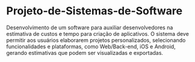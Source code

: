 # Projeto-de-Sistemas-de-Software
Desenvolvimento de um software para auxiliar desenvolvedores na estimativa de custos e tempo para criação de aplicativos.  O sistema deve permitir aos usuários elaborarem projetos personalizados, selecionando funcionalidades e plataformas, como Web/Back-end, iOS e Android, gerando estimativas que podem ser visualizadas e exportadas.  
